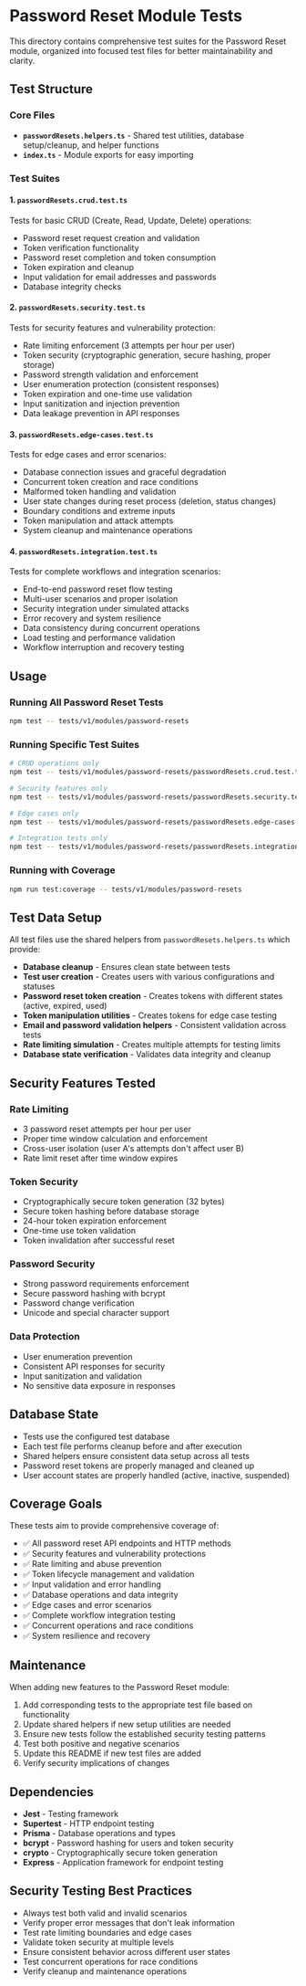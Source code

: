 # Password Reset Module Tests

This directory contains comprehensive test suites for the Password Reset module, organized into focused test files for better maintainability and clarity.

## Test Structure

### Core Files

- **`passwordResets.helpers.ts`** - Shared test utilities, database setup/cleanup, and helper functions
- **`index.ts`** - Module exports for easy importing

### Test Suites

#### 1. `passwordResets.crud.test.ts`

Tests for basic CRUD (Create, Read, Update, Delete) operations:

- Password reset request creation and validation
- Token verification functionality
- Password reset completion and token consumption
- Token expiration and cleanup
- Input validation for email addresses and passwords
- Database integrity checks

#### 2. `passwordResets.security.test.ts`

Tests for security features and vulnerability protection:

- Rate limiting enforcement (3 attempts per hour per user)
- Token security (cryptographic generation, secure hashing, proper storage)
- Password strength validation and enforcement
- User enumeration protection (consistent responses)
- Token expiration and one-time use validation
- Input sanitization and injection prevention
- Data leakage prevention in API responses

#### 3. `passwordResets.edge-cases.test.ts`

Tests for edge cases and error scenarios:

- Database connection issues and graceful degradation
- Concurrent token creation and race conditions
- Malformed token handling and validation
- User state changes during reset process (deletion, status changes)
- Boundary conditions and extreme inputs
- Token manipulation and attack attempts
- System cleanup and maintenance operations

#### 4. `passwordResets.integration.test.ts`

Tests for complete workflows and integration scenarios:

- End-to-end password reset flow testing
- Multi-user scenarios and proper isolation
- Security integration under simulated attacks
- Error recovery and system resilience
- Data consistency during concurrent operations
- Load testing and performance validation
- Workflow interruption and recovery testing

## Usage

### Running All Password Reset Tests

```bash
npm test -- tests/v1/modules/password-resets
```

### Running Specific Test Suites

```bash
# CRUD operations only
npm test -- tests/v1/modules/password-resets/passwordResets.crud.test.ts

# Security features only
npm test -- tests/v1/modules/password-resets/passwordResets.security.test.ts

# Edge cases only
npm test -- tests/v1/modules/password-resets/passwordResets.edge-cases.test.ts

# Integration tests only
npm test -- tests/v1/modules/password-resets/passwordResets.integration.test.ts
```

### Running with Coverage

```bash
npm run test:coverage -- tests/v1/modules/password-resets
```

## Test Data Setup

All test files use the shared helpers from `passwordResets.helpers.ts` which provide:

- **Database cleanup** - Ensures clean state between tests
- **Test user creation** - Creates users with various configurations and statuses
- **Password reset token creation** - Creates tokens with different states (active, expired, used)
- **Token manipulation utilities** - Creates tokens for edge case testing
- **Email and password validation helpers** - Consistent validation across tests
- **Rate limiting simulation** - Creates multiple attempts for testing limits
- **Database state verification** - Validates data integrity and cleanup

## Security Features Tested

### Rate Limiting

- 3 password reset attempts per hour per user
- Proper time window calculation and enforcement
- Cross-user isolation (user A's attempts don't affect user B)
- Rate limit reset after time window expires

### Token Security

- Cryptographically secure token generation (32 bytes)
- Secure token hashing before database storage
- 24-hour token expiration enforcement
- One-time use token validation
- Token invalidation after successful reset

### Password Security

- Strong password requirements enforcement
- Secure password hashing with bcrypt
- Password change verification
- Unicode and special character support

### Data Protection

- User enumeration prevention
- Consistent API responses for security
- Input sanitization and validation
- No sensitive data exposure in responses

## Database State

- Tests use the configured test database
- Each test file performs cleanup before and after execution
- Shared helpers ensure consistent data setup across all tests
- Password reset tokens are properly managed and cleaned up
- User account states are properly handled (active, inactive, suspended)

## Coverage Goals

These tests aim to provide comprehensive coverage of:

- ✅ All password reset API endpoints and HTTP methods
- ✅ Security features and vulnerability protections
- ✅ Rate limiting and abuse prevention
- ✅ Token lifecycle management and validation
- ✅ Input validation and error handling
- ✅ Database operations and data integrity
- ✅ Edge cases and error scenarios
- ✅ Complete workflow integration testing
- ✅ Concurrent operations and race conditions
- ✅ System resilience and recovery

## Maintenance

When adding new features to the Password Reset module:

1. Add corresponding tests to the appropriate test file based on functionality
2. Update shared helpers if new setup utilities are needed
3. Ensure new tests follow the established security testing patterns
4. Test both positive and negative scenarios
5. Update this README if new test files are added
6. Verify security implications of changes

## Dependencies

- **Jest** - Testing framework
- **Supertest** - HTTP endpoint testing
- **Prisma** - Database operations and types
- **bcrypt** - Password hashing for users and token security
- **crypto** - Cryptographically secure token generation
- **Express** - Application framework for endpoint testing

## Security Testing Best Practices

- Always test both valid and invalid scenarios
- Verify proper error messages that don't leak information
- Test rate limiting boundaries and edge cases
- Validate token security at multiple levels
- Ensure consistent behavior across different user states
- Test concurrent operations for race conditions
- Verify cleanup and maintenance operations
